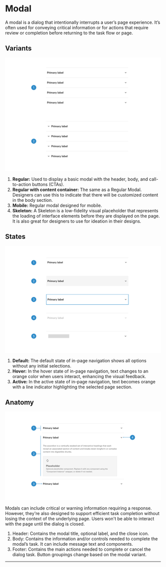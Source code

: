 # Modal

A modal is a dialog that intentionally interrupts a user’s page experience. It’s often used for conveying critical information or for actions that require review or completion before returning to the task flow or page.

## Variants

<img src="../../assets/images/components/accordion-variants.jpg" alt="accordion-variants" width="752"/>

1. <b>Regular:</b> Used to display a basic modal with the header, body, and call-to-action buttons (CTAs).
2. <b>Regular with content container:</b> The same as a Regular Modal. Designers can use this to indicate that there will be customized content in the body section.
3. <b>Mobile:</b> Regular modal designed for mobile.
4. <b>Skeleton:</b> A Skeleton is a low-fidelity visual placeholder that represents the loading of interface elements before they are displayed on the page. It is also great for designers to use for ideation in their designs.

## States

<img src="../../assets/images/components/accordion-states.jpg" alt="accordion-states" width="752"/>

1. <b>Default:</b> The default state of in-page navigation shows all options without any initial selections.
2. <b>Hover:</b> In the hover state of in-page navigation, text changes to an orange color when users interact, enhancing the visual feedback.
3. <b>Active:</b> In the active state of in-page navigation, text becomes orange with a line indicator highlighting the selected page section.

## Anatomy

<img src="../../assets/images/components/accordion-anatomy.jpg" alt="accordion-anatomy" width="752"/>

Modals can include critical or warning information requiring a response. However, they're also designed to support efficient task completion without losing the context of the underlying page. Users won't be able to interact with the page until the dialog is closed.

1. Header: Contains the modal title, optional label, and the close icon.
2. Body: Contains the information and/or controls needed to complete the modal’s task. It can include message text and components.
3. Footer: Contains the main actions needed to complete or cancel the dialog task. Button groupings change based on the modal variant.


___

